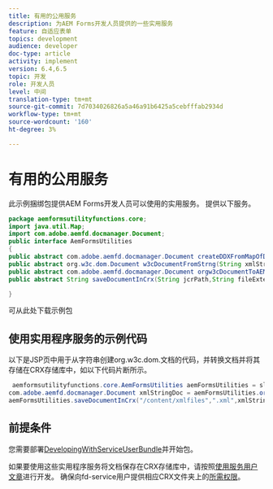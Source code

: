 ```yaml
---
title: 有用的公用服务
description: 为AEM Forms开发人员提供的一些实用服务
feature: 自适应表单
topics: development
audience: developer
doc-type: article
activity: implement
version: 6.4,6.5
topic: 开发
role: 开发人员
level: 中间
translation-type: tm+mt
source-git-commit: 7d7034026826a5a46a91b6425a5cebfffab2934d
workflow-type: tm+mt
source-wordcount: '160'
ht-degree: 3%

---
```



# 有用的公用服务

此示例捆绑包提供AEM Forms开发人员可以使用的实用服务。 提供以下服务。


```java
package aemformsutilityfunctions.core;
import java.util.Map;
import com.adobe.aemfd.docmanager.Document;
public interface AemFormsUtilities
{
public abstract com.adobe.aemfd.docmanager.Document createDDXFromMapOfDocuments(Map<String, com.adobe.aemfd.docmanager.Document> paramMap);
public abstract org.w3c.dom.Document w3cDocumentFromStrng(String xmlString);
public abstract com.adobe.aemfd.docmanager.Document orgw3cDocumentToAEMFDDocument(org.w3c.dom.Document xmlDocument);
public abstract String saveDocumentInCrx(String jcrPath,String fileExtension, Document documentToSave);

}
```

可从此处下载示例包[](assets/aemformsutilityfunctions.aemformsutilityfunctions.core-1.0-SNAPSHOT.jar)

## 使用实用程序服务的示例代码

以下是JSP页中用于从字符串创建org.w3c.dom.文档的代码，并转换文档并将其存储在CRX存储库中，如以下代码片断所示。

```java
 aemformsutilityfunctions.core.AemFormsUtilities aemFormsUtilities = sling.getService(aemformsutilityfunctions.core.AemFormsUtilities.class);
com.adobe.aemfd.docmanager.Document xmlStringDoc = aemFormsUtilities.orgw3cDocumentToAEMFDDocument(aemFormsUtilities.w3cDocumentFromStrng("<data><fname>Girish</fname></data>"));
aemFormsUtilities.saveDocumentInCrx("/content/xmlfiles",".xml",xmlStringDoc);
```

## 前提条件


您需要部署[DevelopingWithServiceUserBundle](https://experienceleague.adobe.com/docs/experience-manager-learn/assets/DevelopingWithServiceUser.jar)并开始包。


如果要使用这些实用程序服务将文档保存在CRX存储库中，请按照[使用服务用户文章](https://experienceleague.adobe.com/docs/experience-manager-learn/forms/adaptive-forms/service-user-tutorial-develop.html?lang=en#adaptive-forms)进行开发。 确保向fd-service用户提供相应CRX文件夹上的[所需权限](http://localhost:4502/useradmin)。


